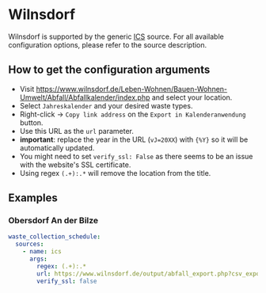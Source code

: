 # Wilnsdorf

Wilnsdorf is supported by the generic [ICS](/doc/source/ics.md) source. For all available configuration options, please refer to the source description.


## How to get the configuration arguments

- Visit <https://www.wilnsdorf.de/Leben-Wohnen/Bauen-Wohnen-Umwelt/Abfall/Abfallkalender/index.php> and select your location.
- Select `Jahreskalender` and your desired waste types.
- Right-click -> `Copy link address` on the `Export in Kalenderanwendung` button.
- Use this URL as the `url` parameter.
- **important**: replace the year in the URL (`vJ=20XX`) with `{%Y}` so it will be automatically updated.
- You might need to set `verify_ssl: False` as there seems to be an issue with the website's SSL certificate.
- Using regex `(.+):.*` will remove the location from the title.

## Examples

### Obersdorf An der Bilze

```yaml
waste_collection_schedule:
  sources:
    - name: ics
      args:
        regex: (.+):.*
        url: https://www.wilnsdorf.de/output/abfall_export.php?csv_export=1&mode=vcal&ort=2678.7&strasse=2678.152.1&abfart%5B0%5D=1.5&abfart%5B1%5D=1.2&abfart%5B2%5D=1.4&abfart%5B3%5D=1.3&abfart%5B4%5D=1.1&abfart%5B5%5D=1.6&vtyp=4&vMo=1&vJ={%Y}&bMo=12
        verify_ssl: false
```
